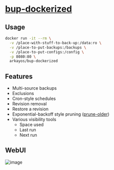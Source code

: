 # [bup-dockerized](https://forum.level1techs.com/t/devember-2021-dockerized-bup-backup-server/179816)

## Usage
```sh
docker run -it --rm \
  -v /place-with-stuff-to-back-up:/data:ro \
  -v /place-to-put-backups:/backups \
  -v /place-to-put-configs:/config \
  -p 8080:80 \
  arkayos/bup-dockerized
```

## Features
- Multi-source backups
- Exclusions
- Cron-style schedules
- Revision removal
- Restore a revision
- Exponential-backoff style pruning ([prune-older](https://bup.github.io/man/bup-prune-older.1.html))
- Various visibility tools
  - Space used
  - Last run
  - Next run

## WebUI

![image](https://github.com/josiah-roberts/bup-dockerized/assets/37082009/dc48ec9f-59ee-440c-b3f2-e45b7f2998ae)
